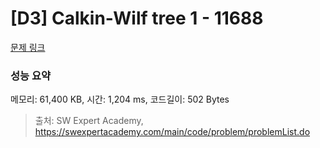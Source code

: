 # [D3] Calkin-Wilf tree 1 - 11688 

[문제 링크](https://swexpertacademy.com/main/code/problem/problemDetail.do?contestProbId=AXgZSOn6ApIDFASW) 

### 성능 요약

메모리: 61,400 KB, 시간: 1,204 ms, 코드길이: 502 Bytes



> 출처: SW Expert Academy, https://swexpertacademy.com/main/code/problem/problemList.do
